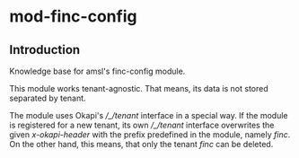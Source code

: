 # mod-finc-config

## Introduction

Knowledge base for amsl's finc-config module.

This module works tenant-agnostic. That means, its data is not stored separated by tenant.

The module uses Okapi's */_/tenant* interface in a special way. If the module is registered for a new tenant, its own */_/tenant* interface overwrites the given *x-okapi-header* with the prefix predefined in the module, namely *finc*.
On the other hand, this means, that only the tenant *finc* can be deleted. 
